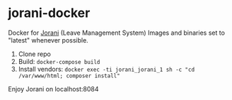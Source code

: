 # jorani-docker
Docker for [Jorani](https://github.com/bbalet/jorani) (Leave Management System)
Images and binaries set to "latest" whenever possible.

1. Clone repo
2. Build: `docker-compose build`
3. Install vendors: `docker exec -ti jorani_jorani_1 sh -c "cd /var/www/html; composer install"`

Enjoy Jorani on localhost:8084
